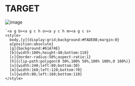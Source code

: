 # TARGET

![image](https://github.com/user-attachments/assets/b2deade9-369e-428d-8569-04e36bddf0dc)

```
`<a g b><a g c h o><a y c h m><a g c s>
<style>
  body,[y]{display:grid;background:#FADE8B;margin:0}
  a{position:absolute}
  [g]{background:#61A74E}
  [b]{width:100%;height:40;bottom:110}
  [c]{border-radius:50%;aspect-ratio:1}
  [h]{clip-path:polygon(0 50%,100% 50%,100% 100%,0 100%)}
  [o]{width:240;left:80;bottom:30}
  [m]{width:160;left:120;bottom:70}
  [s]{width:80;left:160;bottom:110}
</style>
```
